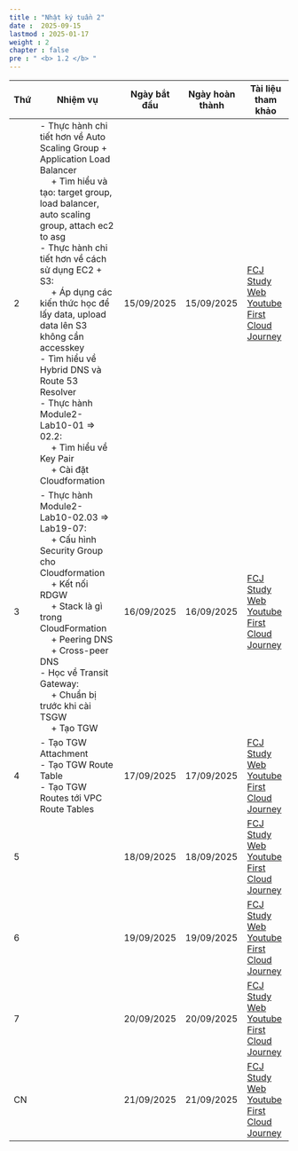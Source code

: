 ```yaml
---
title : "Nhật ký tuần 2"
date :  2025-09-15
lastmod : 2025-01-17
weight : 2
chapter : false
pre : " <b> 1.2 </b> "
---
```


| Thứ | Nhiệm vụ | Ngày bắt đầu | Ngày hoàn thành | Tài liệu tham khảo |
|---|---|---|---|---|
| 2 | - Thực hành chi tiết hơn về Auto Scaling Group + Application Load Balancer <br>&emsp; + Tìm hiểu và tạo: target group, load balancer, auto scaling group, attach ec2 to asg<br>- Thực hành chi tiết hơn về cách sử dụng EC2 + S3: <br>&emsp; + Áp dụng các kiến thức học để lấy data, upload data lên S3 không cần accesskey<br>- Tìm hiểu về Hybrid DNS và Route 53 Resolver<br>- Thực hành Module2-Lab10-01 => 02.2:<br>&emsp; + Tìm hiểu về Key Pair<br>&emsp; + Cài đặt Cloudformation | 15/09/2025 | 15/09/2025 | [FCJ Study Web](https://cloudjourney.awsstudygroup.com)<br>[Youtube First Cloud Journey](https://www.youtube.com/watch?v=AQlsd0nWdZk&list=PLahN4TLWtox2a3vElknwzU_urND8hLn1i&index=1) |
| 3 | - Thực hành Module2-Lab10-02.03 => Lab19-07:<br>&emsp; + Cấu hình Security Group cho Cloudformation <br>&emsp; + Kết nối RDGW<br>&emsp; + Stack là gì trong CloudFormation<br>&emsp; + Peering DNS<br>&emsp; + Cross-peer DNS<br>- Học về Transit Gateway:<br>&emsp; + Chuẩn bị trước khi cài TSGW<br>&emsp; + Tạo TGW | 16/09/2025 | 16/09/2025 | [FCJ Study Web](https://cloudjourney.awsstudygroup.com)<br>[Youtube First Cloud Journey](https://www.youtube.com/watch?v=AQlsd0nWdZk&list=PLahN4TLWtox2a3vElknwzU_urND8hLn1i&index=1) |
| 4 | - Tạo TGW Attachment<br>- Tạo TGW Route Table<br>- Tạo TGW Routes tới VPC Route Tables | 17/09/2025 | 17/09/2025 | [FCJ Study Web](https://cloudjourney.awsstudygroup.com)<br>[Youtube First Cloud Journey](https://www.youtube.com/watch?v=AQlsd0nWdZk&list=PLahN4TLWtox2a3vElknwzU_urND8hLn1i&index=1) |
| 5 |  | 18/09/2025 | 18/09/2025 | [FCJ Study Web](https://cloudjourney.awsstudygroup.com)<br>[Youtube First Cloud Journey](https://www.youtube.com/watch?v=AQlsd0nWdZk&list=PLahN4TLWtox2a3vElknwzU_urND8hLn1i&index=1) |
| 6 |  | 19/09/2025 | 19/09/2025 | [FCJ Study Web](https://cloudjourney.awsstudygroup.com)<br>[Youtube First Cloud Journey](https://www.youtube.com/watch?v=AQlsd0nWdZk&list=PLahN4TLWtox2a3vElknwzU_urND8hLn1i&index=1) |
| 7 |  | 20/09/2025 | 20/09/2025 | [FCJ Study Web](https://cloudjourney.awsstudygroup.com)<br>[Youtube First Cloud Journey](https://www.youtube.com/watch?v=AQlsd0nWdZk&list=PLahN4TLWtox2a3vElknwzU_urND8hLn1i&index=1) |
| CN |  | 21/09/2025 | 21/09/2025 | [FCJ Study Web](https://cloudjourney.awsstudygroup.com)<br>[Youtube First Cloud Journey](https://www.youtube.com/watch?v=AQlsd0nWdZk&list=PLahN4TLWtox2a3vElknwzU_urND8hLn1i&index=1) |